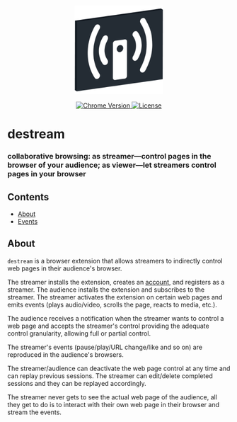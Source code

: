 <p align="center">
    <img src="https://raw.githubusercontent.com/plurid/destream/master/about/identity/destream-logo.png" height="200px">
</p>


<p align="center">
    <a href="https://chrome.google.com/webstore/detail/destream">
        <img src="https://img.shields.io/badge/chrome-v1.0.0-blue.svg?colorB=004F91&style=for-the-badge" alt="Chrome Version">
    </a>
    <a href="https://github.com/plurid/destream/blob/master/LICENSE">
        <img src="https://img.shields.io/badge/license-DEL-blue.svg?colorB=1380C3&style=for-the-badge" alt="License">
    </a>
</p>



<h1>
    destream
</h1>


<h3>
    collaborative browsing: as streamer—control pages in the browser of your audience; as viewer—let streamers control pages in your browser
</h3>



## Contents

+ [About](#about)
+ [Events](#events)


## About

`destream` is a browser extension that allows streamers to indirectly control web pages in their audience's browser.

The streamer installs the extension, creates an [account](https://account.plurid.com), and registers as a streamer. The audience installs the extension and subscribes to the streamer. The streamer activates the extension on certain web pages and emits events (plays audio/video, scrolls the page, reacts to media, etc.).

The audience receives a notification when the streamer wants to control a web page and accepts the streamer's control providing the adequate control granularity, allowing full or partial control.

The streamer's events (pause/play/URL change/like and so on) are reproduced in the audience's browsers.

The streamer/audience can deactivate the web page control at any time and can replay previous sessions. The streamer can edit/delete completed sessions and they can be replayed accordingly.

The streamer never gets to see the actual web page of the audience, all they get to do is to interact with their own web page in their browser and stream the events.
